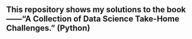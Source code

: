 ## This repository shows my solutions to the book——“A Collection of Data Science Take-Home Challenges.” (Python)
